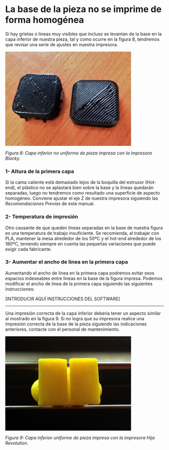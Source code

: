 # La base de la pieza no se imprime de forma homogénea

Si hay grietas o lineas muy visibles que incluso se levantan de la base en la capa inferior de nuestra pieza, tal y como ocurre en la figura 8, tendremos que revisar una serie de ajustes en nuestra impresora.

<img src="mal.JPG" alt="mal" height="300" width="400" align="middle">

*Figura 8: Capa inferior no uniforme de pieza impresa con la impresora Blacky.*

### 1- Altura de la primera capa

Si la cama caliente está demasiado lejos de la boquilla del extrusor (Hot-end), el plástico no se aplastará bien sobre la base y la lineas quedarán separadas, luego no tendremos como resultado una superficie de aspecto homogéneo. Conviene ajustar el eje Z de nuestra impresora siguiendo las *Recomendaciones Previas* de este manual.

### 2- Temperatura de impresión

Otro causante de que queden lineas separadas en la base de nuestra figura es una temperatura de trabajo insuficiente. Se recomienda, al trabajar con PLA, mantener la mesa alrededor de los 50ºC y el hot-end alrededor de los 180ºC, teniendo siempre en cuenta las pequeñas variaciones que puede exigir cada fabricante.

### 3- Aumentar el ancho de linea en la primera capa

Aumentando el ancho de linea en la primera capa podremos evitar esos espacios indeseables entre lineas en la base de la figura impresa. Podemos modificar el ancho de linea de la primera capa siguiendo las siguientes instrucciones:

[INTRODUCIR AQUÍ INSTRUCCIONES DEL SOFTWARE]

---


Una impresión correcta de la capa inferior debería tener un aspecto similar al mostrado en la figura 9. Si no logra que su impresora realice una impresión correcta de la base de la pieza siguiendo las indicaciones anteriores, contacte con el personal de mantenimiento.

<img src="bien.JPG" alt="bien" height="300" width="400" align="middle">

*Figura 9: Capa inferior uniforme de pieza impresa con la impresora Hija Revolution.*